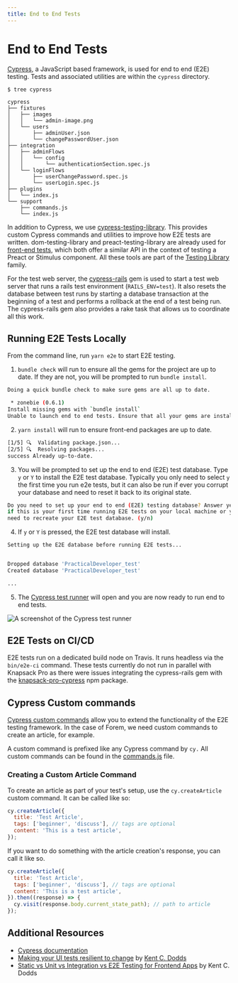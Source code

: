 ```yaml
---
title: End to End Tests
---
```


# End to End Tests

[Cypress](https://www.cypress.io), a JavaScript based framework, is used for end
to end (E2E) testing. Tests and associated utilities are within the `cypress`
directory.

```shell
$ tree cypress

cypress
├── fixtures
│   ├── images
│   │   └── admin-image.png
│   └── users
│       ├── adminUser.json
│       └── changePasswordUser.json
├── integration
│   ├── adminFlows
│   │   └── config
│   │       └── authenticationSection.spec.js
│   └── loginFlows
│       ├── userChangePassword.spec.js
│       └── userLogin.spec.js
├── plugins
│   └── index.js
└── support
    ├── commands.js
    └── index.js
```

In addition to Cypress, we use
[cypress-testing-library](https://github.com/testing-library/cypress-testing-library).
This provides custom Cypress commands and utilities to improve how E2E tests are
written. dom-testing-library and preact-testing-library are already used for
[front-end tests](/tests/frontend-tests), which both offer a similar API in the
context of testing a Preact or Stimulus component. All these tools are part of
the [Testing Library](https://testing-library.com) family.

For the test web server, the
[cypress-rails](https://github.com/testdouble/cypress-rails) gem is used to
start a test web server that runs a rails test environment (`RAILS_ENV=test`).
It also resets the database between test runs by starting a database transaction
at the beginning of a test and performs a rollback at the end of a test being
run. The cypress-rails gem also provides a rake task that allows us to
coordinate all this work.

## Running E2E Tests Locally

From the command line, run `yarn e2e` to start E2E testing.

1. `bundle check` will run to ensure all the gems for the project are up to
   date. If they are not, you will be prompted to run `bundle install`.

```bash
Doing a quick bundle check to make sure gems are all up to date.

 * zonebie (0.6.1)
Install missing gems with `bundle install`
Unable to launch end to end tests. Ensure that all your gems are installed and up to date.
```

2. `yarn install` will run to ensure front-end packages are up to date.

```bash
[1/5] 🔍  Validating package.json...
[2/5] 🔍  Resolving packages...
success Already up-to-date.
```

3. You will be prompted to set up the end to end (E2E) test database. Type `y`
   or `Y` to install the E2E test database. Typically you only need to select
   `y` the first time you run e2e tests, but it can also be run if ever you
   corrupt your database and need to reset it back to its original state.

```bash
Do you need to set up your end to end (E2E) testing database? Answer yes
if this is your first time running E2E tests on your local machine or you
need to recreate your E2E test database. (y/n)
```

4. If `y` or `Y` is pressed, the E2E test database will install.

```bash
Setting up the E2E database before running E2E tests...


Dropped database 'PracticalDeveloper_test'
Created database 'PracticalDeveloper_test'

...
```

5. The
   [Cypress test runner](https://docs.cypress.io/guides/core-concepts/test-runner.html#Overview)
   will open and you are now ready to run end to end tests.

![A screenshot of the Cypress test runner](/cypress-test-runner.png)

## E2E Tests on CI/CD

E2E tests run on a dedicated build node on Travis. It runs headless via the
`bin/e2e-ci` command. These tests currently do not run in parallel with Knapsack
Pro as there were issues integrating the cypress-rails gem with the
[knapsack-pro-cypress](https://github.com/KnapsackPro/knapsack-pro-cypress) npm
package.

## Cypress Custom commands

[Cypress custom commands](https://docs.cypress.io/api/cypress-api/custom-commands.html)
allow you to extend the functionality of the E2E testing framework. In the case
of Forem, we need custom commands to create an article, for example.

A custom command is prefixed like any Cypress command by `cy.` All custom
commands can be found in the
[commands.js](https://github.com/forem/forem/blob/master/cypress/support/commands.js)
file.

### Creating a Custom Article Command

To create an article as part of your test's setup, use the `cy.createArticle`
custom command. It can be called like so:

```javascript
cy.createArticle({
  title: 'Test Article',
  tags: ['beginner', 'discuss'], // tags are optional
  content: 'This is a test article',
});
```

If you want to do something with the article creation's response, you can call
it like so.

```javascript
cy.createArticle({
  title: 'Test Article',
  tags: ['beginner', 'discuss'], // tags are optional
  content: 'This is a test article',
}).then((response) => {
  cy.visit(response.body.current_state_path); // path to article
});
```

## Additional Resources

- [Cypress documentation](https://docs.cypress.io)
- [Making your UI tests resilient to change](https://kentcdodds.com/blog/making-your-ui-tests-resilient-to-change)
  by [Kent C. Dodds](https://twitter.com/kentcdodds)
- [Static vs Unit vs Integration vs E2E Testing for Frontend Apps](https://kentcdodds.com/blog/unit-vs-integration-vs-e2e-tests)
  by Kent C. Dodds
